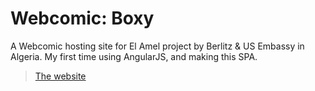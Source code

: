 # Webcomic: Boxy
A Webcomic hosting site for El Amel project by Berlitz &amp; US Embassy in Algeria.
My first time using AngularJS, and making this SPA.
> [The website](http://fcmam5.me/berlitz-amel2016-boxyWebComic/)
